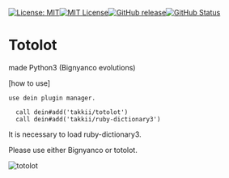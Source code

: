 [![License: MIT](https://img.shields.io/badge/License-MIT-yellow.svg)](https://opensource.org/licenses/MIT)[![MIT License](http://img.shields.io/badge/license-MIT-blue.svg?style=flat)](LICENSE)[![GitHub release](https://img.shields.io/github/release/takkii/totolot.svg?style=flat)](GitHub)[![GitHub Status](https://img.shields.io/github/last-commit/takkii/totolot.svg?style=flat)](GitHub)

# Totolot
made Python3 (Bignyanco evolutions)

[how to use]

```buildoutcfg
use dein plugin manager.

  call dein#add('takkii/totolot')
  call dein#add('takkii/ruby-dictionary3')
```

It is necessary to load ruby-dictionary3.

Please use either Bignyanco or totolot.

![totolot](https://github.com/takkii/totolot/blob/master/images/totolot.gif)